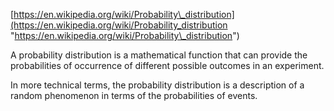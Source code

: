 [https://en.wikipedia.org/wiki/Probability\_distribution](https://en.wikipedia.org/wiki/Probability_distribution "https://en.wikipedia.org/wiki/Probability\_distribution")

A probability distribution is a mathematical function that can provide the probabilities of occurrence of different possible outcomes in an experiment.

In more technical terms, the probability distribution is a description of a random phenomenon in terms of the probabilities of events.

